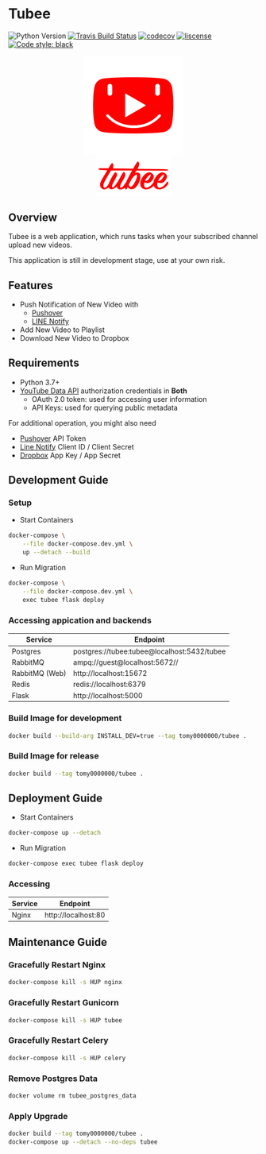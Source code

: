 # Tubee

![Python Version](https://img.shields.io/badge/python-3.7+-blue.svg?logo=python)
[![Travis Build Status](https://img.shields.io/travis/com/tomy0000000/Tubee?logo=Travis)](https://travis-ci.com/tomy0000000/Tubee)
[![codecov](https://codecov.io/gh/tomy0000000/Tubee/branch/master/graph/badge.svg?token=j6pUVAg2Wf)](https://codecov.io/gh/tomy0000000/Tubee)
[![liscense](https://img.shields.io/github/license/tomy0000000/Tubee.svg)](https://github.com/tomy0000000/Tubee/blob/master/LICENSE)
[![Code style: black](https://img.shields.io/badge/code%20style-black-000000.svg)](https://github.com/psf/black)

<p align="center">
    <img src="tubee/static/favicon.png" align="center">
    <br>
    <img width="150" src="tubee/static/img/tubee_text.png" align="center">
</p>

## Overview

Tubee is a web application, which runs tasks when your subscribed channel upload new videos.

This application is still in development stage, use at your own risk.

## Features

- Push Notification of New Video with
  - [Pushover](https://pushover.net)
  - [LINE Notify](https://notify-bot.line.me)
- Add New Video to Playlist
- Download New Video to Dropbox

## Requirements

- Python 3.7+
- [YouTube Data API](https://developers.google.com/youtube/registering_an_application) authorization credentials in **Both**
  - OAuth 2.0 token: used for accessing user information
  - API Keys: used for querying public metadata

For additional operation, you might also need

- [Pushover](https://pushover.net/) API Token
- [Line Notify](https://notify-bot.line.me/zh_TW/) Client ID / Client Secret
- [Dropbox](https://www.dropbox.com/developers/apps) App Key / App Secret

## Development Guide

### Setup

- Start Containers

```bash
docker-compose \
	--file docker-compose.dev.yml \
	up --detach --build
```

- Run Migration

```bash
docker-compose \
	--file docker-compose.dev.yml \
	exec tubee flask deploy
```

### Accessing appication and backends

| Service        | Endpoint                                    |
| -------------- | ------------------------------------------- |
| Postgres       | postgres://tubee:tubee@localhost:5432/tubee |
| RabbitMQ       | ampq://guest@localhost:5672//               |
| RabbitMQ (Web) | http://localhost:15672                      |
| Redis          | redis://localhost:6379                      |
| Flask          | http://localhost:5000                       |

### Build Image for development

```bash
docker build --build-arg INSTALL_DEV=true --tag tomy0000000/tubee .
```

### Build Image for release

```bash
docker build --tag tomy0000000/tubee .
```

## Deployment Guide

- Start Containers

```bash
docker-compose up --detach
```

- Run Migration

```bash
docker-compose exec tubee flask deploy
```

### Accessing

| Service | Endpoint            |
| ------- | ------------------- |
| Nginx   | http://localhost:80 |

## Maintenance Guide

### Gracefully Restart Nginx

```bash
docker-compose kill -s HUP nginx
```

### Gracefully Restart Gunicorn

```bash
docker-compose kill -s HUP tubee
```

### Gracefully Restart Celery

```bash
docker-compose kill -s HUP celery
```

### Remove Postgres Data

```bash
docker volume rm tubee_postgres_data
```

### Apply Upgrade

```bash
docker build --tag tomy0000000/tubee .
docker-compose up --detach --no-deps tubee
```
